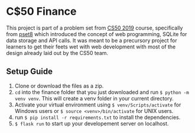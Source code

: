 # C$50 Finance

This project is part of a problem set from [CS50 2019](https://cs50.harvard.edu/x/2019/) course, specifically from [pset8](https://docs.cs50.net/2019/x/psets/8/finance/finance.html)
which introduced the concept of web programming, SQLite for data storage and API calls. It was meant to be a precursory project for learners to get their feets wet with web development with most of the design already laid out by the CS50 team. 

## Setup Guide
1. Clone or download the files as a zip.
2. `cd` into the finance folder that you just downloaded and run `$ python -m venv venv`. This will create a venv folder in your current directory.
3. Activate your virtual environment using `$ venv/Scripts/activate` for Windows users or `$ source <venv>/bin/activate` for UNIX users.
4. run `$ pip install -r requirements.txt` to install the dependencies.
5. `$ flask run` to start up your developement server on localhost.
